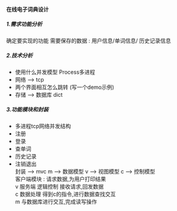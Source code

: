 #### **在线电子词典设计**

##### **1.需求功能分析**

  确定要实现的功能
  需要保存的数据 : 用户信息/单词信息/ 历史记录信息

##### **2.技术分析** 

* 使用什么并发模型   Process多进程     
* 网络 --> tcp     
* 两个界面相互怎么跳转 (写一个demo示例)     
* 存储 --> 数据库 dict
##### **3.功能模块和封装** 

* 多进程tcp网络并发结构      
* 注册      
* 登录      
* 查单词     
* 历史记录     
* 注销退出     
封装 --> mvc     m -->  数据模型     v -->  视图模型     c -->  控制模型     
客户端模块  :   请求数据,为用户打印结果    
v     服务端    逻辑控制  接收请求,回发数据     
c     数据处理  得到c的指令,进行数据查找交互    
m   与数据库进行交互,完成读写操作